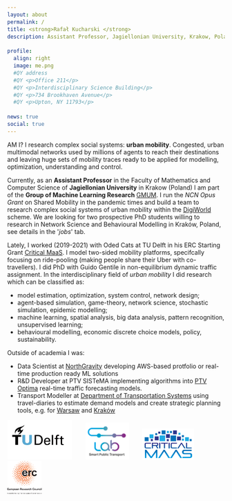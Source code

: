 ```yaml
---
layout: about
permalink: /
title: <strong>Rafał Kucharski </strong>
description: Assistant Professor, Jagiellonian University, Krakow, Poland

profile:
  align: right
  image: me.png
  #QY address
  #QY <p>Office 211</p>
  #QY <p>Interdisciplinary Science Building</p>
  #QY <p>734 Brookhaven Avenue</p>
  #QY <p>Upton, NY 11793</p>

news: true
social: true
---
```


AM I?
I research complex social systems: **urban mobility**. Congested, urban multimodal networks used by millions of agents to reach their destinations and leaving huge sets of mobility traces ready to be applied for modelling, optimization, understanding and control. 

Currently, as an **Assistant Professor** in the Faculty of Mathematics and Computer Science of **Jagiellonian University** in Krakow (Poland) I am part of the **Group of Machine Learning Research** [GMUM](http://www.gmum.net). I run the *NCN Opus Grant* on Shared Mobility in the pandemic times and build a team to research complex social systems of urban mobility within the [DigiWorld](https://id.uj.edu.pl/en_GB/digiworld) scheme. We are looking for two prospective PhD students willing to research in Network Science and Behavioural Modelling in Kraków, Poland, see details in the '_jobs_' tab.

Lately, I worked (2019-2021) with Oded Cats at TU Delft in his ERC Starting Grant [Critical MaaS](http://smartptlab.tudelft.nl/projects/criticalmaas). I model two-sided mobility platforms, specifcally focusing on ride-pooling (making people share their Uber with co-travellers). I did PhD with Guido Gentile in non-equilibrium dynamic traffic assignment. In the interdisciplinary field of _urban mobility_ I did research which can be classified as: 
* model estimation, optimization, system control, network design;
* agent-based simulation, game-theory, network science, stochastic simulation, epidemic modelling;
* machine learning, spatial analysis, big data analysis, pattern recognition, unsupervised learning;
* behavioural modelling, economic discrete choice models, policy, sustainability.

Outside of academia I was: 
* Data Scientist at [NorthGravity](https://www.northgravity.com/about_us) developing AWS-based protfolio or real-time production ready ML solutions
* R&D Developer at PTV SISTeMA implementing algorithms into [PTV Optima](https://www.ptvgroup.com/en/solutions/products/ptv-optima/) real-time  traffic forecasting models.
* Transport Modeller at [Department of Transportation Systems](http://www.kst.pk.edu.pl/) using travel-diaries to estimate demand models and create strategic planning tools, e.g. for [Warsaw](http://transport.um.warszawa.pl/warszawskie-badanie-ruchu-2015/model-ruchu) and [Kraków](http://knsk.org/2015/01/krakowski-model-ruchu-2014/)




<img src="/./assets/img/TU.jpg" alt="drawing" width="150"/>&nbsp;&nbsp;&nbsp;&nbsp;&nbsp;&nbsp;&nbsp;&nbsp;<img src="/./assets/img//SPTL.png" alt="drawing" width="100"/>&nbsp;&nbsp;&nbsp;&nbsp;&nbsp;&nbsp;&nbsp;&nbsp;<img src="/./assets/img/CM.png" alt="drawing" width="120"/>&nbsp;&nbsp;&nbsp;&nbsp;&nbsp;&nbsp;&nbsp;&nbsp;<img src="/assets/img/LOGO-ERC.jpg" alt="drawing" width="80"/>
